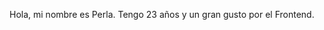 Hola, mi nombre es Perla.
Tengo 23 años y un gran gusto por el Frontend. 

<!---
PerlaAtziry/PerlaAtziry is a ✨ special ✨ repository because its `README.md` (this file) appears on your GitHub profile.
You can click the Preview link to take a look at your changes.
--->

